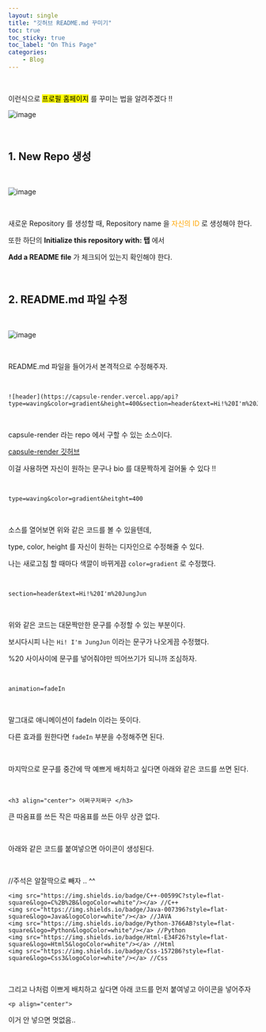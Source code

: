 ```yaml
---
layout: single
title: "깃허브 README.md 꾸미기"
toc: true
toc_sticky: true
toc_label: "On This Page"
categories:
    - Blog
---
```


<br> 


이런식으로 <mark background = color> 프로필 홈페이지</mark> 를 꾸미는 법을 알려주겠다 !!

![image](https://user-images.githubusercontent.com/96330958/147205002-fd6b69ca-b68b-4bfb-b6ac-c5ee7d6fa323.png)

<br>

## 1. New Repo 생성

<br>

![image](https://user-images.githubusercontent.com/96330958/147205393-e3fa23dc-03ef-4e10-a345-c94615172d28.png)

<br>

새로운 Repository 를 생성할 때, Repository name 을 <font color = 'orange'> 자신의 ID </font> 로 생성해야 한다.

또한 하단의 __Initialize this repository with: 탭__ 에서

__Add a README file__ 가 체크되어 있는지 확인해야 한다.

<br>

## 2. README.md 파일 수정 

<br>

![image](https://user-images.githubusercontent.com/96330958/147207024-6b2135ab-2042-4bfe-8b80-fdfcceedf706.png)

<br>

README.md 파일을 들어가서 본격적으로 수정해주자.

<br>

```
![header](https://capsule-render.vercel.app/api?type=waving&color=gradient&height=400&section=header&text=Hi!%20I'm%20JungJun&fontSize=90&animation=fadeIn&fontAlignY=38&desc=Being%20a%20%20%20%20%20%20Devloper&descAlignY=51&descAlign=80)
```

<br>

capsule-render 라는 repo 에서 구할 수 있는 소스이다.

[capsule-render 깃허브](https://github.com/kyechan99/capsule-render)

이걸 사용하면 자신이 원하는 문구나 bio 를 대문짝하게 걸어둘 수 있다 !!

<br>

```
type=waving&color=gradient&heitght=400
```

<br>

소스를 열어보면 위와 같은 코드를 볼 수 있을텐데,

type, color, height 를 자신이 원하는 디자인으로 수정해줄 수 있다. 

나는 새로고침 할 때마다 색깔이 바뀌게끔 `color=gradient` 로 수정했다.

<br>

```
section=header&text=Hi!%20I'm%20JungJun
```

<br>

위와 같은 코드는 대문짝만한 문구를 수정할 수 있는 부분이다.

보시다시피 나는 `Hi! I'm JungJun` 이라는 문구가 나오게끔 수정했다.

%20 사이사이에 문구를 넣어줘야만 띄어쓰기가 되니까 조심하자.

<br>

```
animation=fadeIn
```

<br> 

말그대로 애니메이션이 fadeIn 이라는 뜻이다.

다른 효과를 원한다면 `fadeIn` 부분을 수정해주면 된다.

<br>

마지막으로 문구를 중간에 딱 예쁘게 배치하고 싶다면 아래와 같은 코드를 쓰면 된다.

<br>

```
<h3 align="center"> 어쩌구저쩌구 </h3>
```

큰 따옴표를 쓰든 작은 따옴표를 쓰든 아무 상관 없다.

<br>

아래와 같은 코드를 붙여넣으면 아이콘이 생성된다.

<br>

//주석은 알잘딱으로 빼자 .. ^^

```
<img src="https://img.shields.io/badge/C++-00599C?style=flat-square&logo=C%2B%2B&logoColor=white"/></a> //C++
<img src="https://img.shields.io/badge/Java-007396?style=flat-square&logo=Java&logoColor=white"/></a> //JAVA
<img src="https://img.shields.io/badge/Python-3766AB?style=flat-square&logo=Python&logoColor=white"/></a> //Python
<img src="https://img.shields.io/badge/Html-E34F26?style=flat-square&logo=Html5&logoColor=white"/></a> //Html
<img src="https://img.shields.io/badge/Css-1572B6?style=flat-square&logo=Css3&logoColor=white"/></a> //Css
```

<br>

그리고 나처럼 이쁘게 배치하고 싶다면 아래 코드를 먼저 붙여넣고 아이콘을 넣어주자

```
<p align="center">
```

이거 안 넣으면 멋없음..